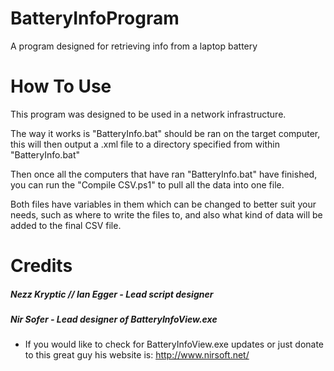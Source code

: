 # BatteryInfoProgram
A program designed for retrieving info from a laptop battery


# How To Use
This program was designed to be used in a network infrastructure.

The way it works is "BatteryInfo.bat" should be ran on the target computer, this
will then output a .xml file to a directory specified from within "BatteryInfo.bat"

Then once all the computers that have ran "BatteryInfo.bat" have finished, you can run the "Compile CSV.ps1"
to pull all the data into one file.

Both files have variables in them which can be changed to better suit your needs, such as where to write the files to,
and also what kind of data will be added to the final CSV file.

# Credits
##### Nezz Kryptic // Ian Egger - Lead script designer

##### Nir Sofer - Lead designer of BatteryInfoView.exe
  - If you would like to check for BatteryInfoView.exe updates or just donate to this great guy 
    his website is: http://www.nirsoft.net/
